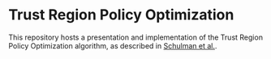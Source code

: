 # Trust Region Policy Optimization

This repository hosts a presentation and implementation of the Trust Region Policy Optimization algorithm, as described in [Schulman et al.](http://www.jmlr.org/proceedings/papers/v37/schulman15.pdf).
